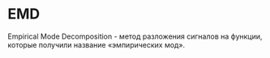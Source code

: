 # EMD
 Empirical Mode Decomposition - метод разложения сигналов на функции, которые получили название «эмпирических мод».
